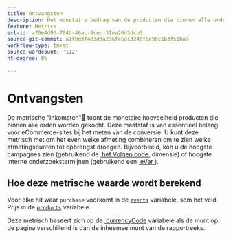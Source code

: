 ```yaml
---
title: Ontvangsten
description: Het monetaire bedrag van de producten die binnen alle orders worden aangekocht.
feature: Metrics
exl-id: a70e4d93-704b-46ac-9cec-31ea20d3dcb5
source-git-commit: a1fbd3f483d3a236fe5dc3246f5e90c1b3f51ba9
workflow-type: tm+mt
source-wordcount: '112'
ht-degree: 0%

---
```


# Ontvangsten

De metrische &quot;Inkomsten&quot;[&#128279;](overview.md) toont de monetaire hoeveelheid producten die binnen alle orden worden gekocht. Deze maatstaf is van essentieel belang voor eCommerce-sites bij het meten van de conversie. U kunt deze metrisch met om het even welke afmeting combineren om te zien welke afmetingspunten tot opbrengst droegen. Bijvoorbeeld, kon u de hoogste campagnes zien (gebruikend de [&#x200B; het Volgen code &#x200B;](../dimensions/tracking-code.md) dimensie) of hoogste interne onderzoekstermijnen (gebruikend een [&#x200B; eVar &#x200B;](../dimensions/evar.md)).

## Hoe deze metrische waarde wordt berekend

Voor elke hit waar `purchase` voorkomt in de [`events`](/help/implement/vars/page-vars/events/event-purchase.md) variabele, som het veld Prijs in de [`products`](/help/implement/vars/page-vars/products.md) variabele.

Deze metrisch baseert zich op de [&#x200B; currencyCode &#x200B;](/help/implement/vars/config-vars/currencycode.md) variabele als de munt op de pagina verschillend is dan de inheemse munt van de rapportreeks.
